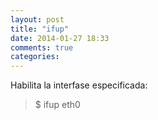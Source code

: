 ```yaml
---
layout: post
title: "ifup"
date: 2014-01-27 18:33
comments: true
categories: 
---
```

Habilita la interfase especificada:  

>$ ifup eth0

